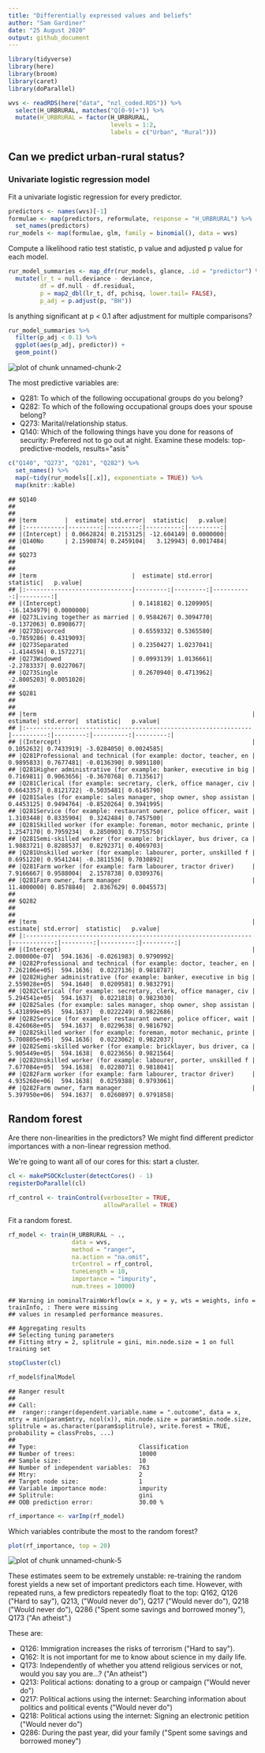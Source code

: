 ```yaml
---
title: "Differentially expressed values and beliefs"
author: "Sam Gardiner"
date: "25 August 2020"
output: github_document
---
```




```r
library(tidyverse)
library(here)
library(broom)
library(caret)
library(doParallel)

wvs <- readRDS(here("data", "nzl_coded.RDS")) %>%
  select(H_URBRURAL, matches("Q[0-9]+")) %>%
  mutate(H_URBRURAL = factor(H_URBRURAL,
                             levels = 1:2,
                             labels = c("Urban", "Rural")))
```

## Can we predict urban-rural status?
### Univariate logistic regression model
Fit a univariate logistic regression for every predictor.


```r
predictors <- names(wvs)[-1]
formulae <- map(predictors, reformulate, response = "H_URBRURAL") %>%
  set_names(predictors)
rur_models <- map(formulae, glm, family = binomial(), data = wvs) 
```

Compute a likelihood ratio test statistic, p value and adjusted p value for
each model.


```r
rur_model_summaries <- map_dfr(rur_models, glance, .id = "predictor") %>%
  mutate(lr_t = null.deviance - deviance,
         df = df.null - df.residual,
         p = map2_dbl(lr_t, df, pchisq, lower.tail= FALSE),
         p_adj = p.adjust(p, "BH"))
```

Is anything significant at p < 0.1 after adjustment for multiple comparisons?


```r
rur_model_summaries %>%
  filter(p_adj < 0.1) %>%
  ggplot(aes(p_adj, predictor)) +
  geom_point()
```

![plot of chunk unnamed-chunk-2](de_values/unnamed-chunk-2-1.png)

The most predictive variables are:

* Q281: To which of the following occupational groups do you belong?
* Q282: To which of the following occupational groups does your spouse belong?
* Q273: Marital/relationship status.
* Q140: Which of the following things have you done for reasons of security:
Preferred not to go out at night.
Examine these models:
top-predictive-models, results="asis"


```r
c("Q140", "Q273", "Q281", "Q282") %>%
  set_names() %>%
  map(~tidy(rur_models[[.x]], exponentiate = TRUE)) %>%
  map(knitr::kable)
```

```
## $Q140
## 
## 
## |term        |  estimate| std.error|  statistic|   p.value|
## |:-----------|---------:|---------:|----------:|---------:|
## |(Intercept) | 0.0662824| 0.2153125| -12.604149| 0.0000000|
## |Q140No      | 2.1590874| 0.2459104|   3.129943| 0.0017484|
## 
## $Q273
## 
## 
## |term                           |  estimate| std.error|   statistic|   p.value|
## |:------------------------------|---------:|---------:|-----------:|---------:|
## |(Intercept)                    | 0.1418182| 0.1209905| -16.1434979| 0.0000000|
## |Q273Living together as married | 0.9584267| 0.3094770|  -0.1372063| 0.8908677|
## |Q273Divorced                   | 0.6559332| 0.5365580|  -0.7859286| 0.4319093|
## |Q273Separated                  | 0.2350427| 1.0237041|  -1.4144594| 0.1572271|
## |Q273Widowed                    | 0.0993139| 1.0136661|  -2.2783337| 0.0227067|
## |Q273Single                     | 0.2670940| 0.4713962|  -2.8005203| 0.0051020|
## 
## $Q281
## 
## 
## |term                                                             |   estimate| std.error|  statistic|   p.value|
## |:----------------------------------------------------------------|----------:|---------:|----------:|---------:|
## |(Intercept)                                                      |  0.1052632| 0.7433919| -3.0284050| 0.0024585|
## |Q281Professional and technical (for example: doctor, teacher, en |  0.9895833| 0.7677481| -0.0136390| 0.9891180|
## |Q281Higher administrative (for example: banker, executive in big |  0.7169811| 0.9063656| -0.3670768| 0.7135617|
## |Q281Clerical (for example: secretary, clerk, office manager, civ |  0.6643357| 0.8121722| -0.5035481| 0.6145790|
## |Q281Sales (for example: sales manager, shop owner, shop assistan |  0.4453125| 0.9494764| -0.8520264| 0.3941995|
## |Q281Service (for example: restaurant owner, police officer, wait |  1.3103448| 0.8335904|  0.3242484| 0.7457500|
## |Q281Skilled worker (for example: foreman, motor mechanic, printe |  1.2547170| 0.7959234|  0.2850903| 0.7755750|
## |Q281Semi-skilled worker (for example: bricklayer, bus driver, ca |  1.9883721| 0.8288537|  0.8292371| 0.4069703|
## |Q281Unskilled worker (for example: labourer, porter, unskilled f |  0.6951220| 0.9541244| -0.3811536| 0.7030892|
## |Q281Farm worker (for example: farm labourer, tractor driver)     |  7.9166667| 0.9588004|  2.1578738| 0.0309376|
## |Q281Farm owner, farm manager                                     | 11.4000000| 0.8578840|  2.8367629| 0.0045573|
## 
## $Q282
## 
## 
## |term                                                             |     estimate| std.error|  statistic|   p.value|
## |:----------------------------------------------------------------|------------:|---------:|----------:|---------:|
## |(Intercept)                                                      | 2.000000e-07|  594.1636| -0.0261983| 0.9790992|
## |Q282Professional and technical (for example: doctor, teacher, en | 7.262106e+05|  594.1636|  0.0227136| 0.9818787|
## |Q282Higher administrative (for example: banker, executive in big | 2.559028e+05|  594.1640|  0.0209581| 0.9832791|
## |Q282Clerical (for example: secretary, clerk, office manager, civ | 5.294541e+05|  594.1637|  0.0221818| 0.9823030|
## |Q282Sales (for example: sales manager, shop owner, shop assistan | 5.431899e+05|  594.1637|  0.0222249| 0.9822686|
## |Q282Service (for example: restaurant owner, police officer, wait | 8.426068e+05|  594.1637|  0.0229638| 0.9816792|
## |Q282Skilled worker (for example: foreman, motor mechanic, printe | 5.700805e+05|  594.1636|  0.0223062| 0.9822037|
## |Q282Semi-skilled worker (for example: bricklayer, bus driver, ca | 5.905449e+05|  594.1638|  0.0223656| 0.9821564|
## |Q282Unskilled worker (for example: labourer, porter, unskilled f | 7.677084e+05|  594.1638|  0.0228071| 0.9818041|
## |Q282Farm worker (for example: farm labourer, tractor driver)     | 4.935268e+06|  594.1638|  0.0259388| 0.9793061|
## |Q282Farm owner, farm manager                                     | 5.397950e+06|  594.1637|  0.0260897| 0.9791858|
```

## Random forest
Are there non-linearities in the predictors? We might find different
predictor importances with a non-linear regression method.

We're going to want all of our cores for this: start a cluster.


```r
cl <- makePSOCKcluster(detectCores() - 1)
registerDoParallel(cl)

rf_control <- trainControl(verboseIter = TRUE,
                           allowParallel = TRUE)
```

Fit a random forest.


```r
rf_model <- train(H_URBRURAL ~ .,
                  data = wvs,
                  method = "ranger",
                  na.action = "na.omit",
                  trControl = rf_control,
                  tuneLength = 10,
                  importance = "impurity",
                  num.trees = 10000)
```

```
## Warning in nominalTrainWorkflow(x = x, y = y, wts = weights, info = trainInfo, : There were missing
## values in resampled performance measures.
```

```
## Aggregating results
## Selecting tuning parameters
## Fitting mtry = 2, splitrule = gini, min.node.size = 1 on full training set
```

```r
stopCluster(cl)

rf_model$finalModel
```

```
## Ranger result
## 
## Call:
##  ranger::ranger(dependent.variable.name = ".outcome", data = x,      mtry = min(param$mtry, ncol(x)), min.node.size = param$min.node.size,      splitrule = as.character(param$splitrule), write.forest = TRUE,      probability = classProbs, ...) 
## 
## Type:                             Classification 
## Number of trees:                  10000 
## Sample size:                      10 
## Number of independent variables:  763 
## Mtry:                             2 
## Target node size:                 1 
## Variable importance mode:         impurity 
## Splitrule:                        gini 
## OOB prediction error:             30.00 %
```

```r
rf_importance <- varImp(rf_model)
```

Which variables contribute the most to the random forest?


```r
plot(rf_importance, top = 20)
```

![plot of chunk unnamed-chunk-5](de_values/unnamed-chunk-5-1.png)

These estimates seem to be extremely unstable: re-training the random forest
yields a new set of important predictors each time. However, with repeated
runs, a few predictors repeatedly float to the top: Q162, Q126 ("Hard to
say"), Q213, ("Would never do"), Q217 ("Would never do"), Q218 ("Would never
do"), Q286 ("Spent some savings and borrowed money"), Q173 ("An atheist".)

These are:

* Q126: Immigration increases the risks of terrorism ("Hard to say").
* Q162: It is not important for me to know about science in my daily life.
* Q173: Independently of whether you attend religious services or not, would
you say you are…? ("An atheist")
* Q213: Political actions: donating to a group or campaign ("Would never do")
* Q217: Political actions using the internet: Searching information about
politics and political events ("Would never do")
* Q218: Political actions using the internet: Signing an electronic petition
("Would never do")
* Q286:  During the past year, did your family ("Spent some savings and borrowed money")
